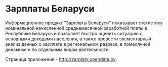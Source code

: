 # Зарплаты Беларуси

Информационное продукт "Зарплаты Беларуси" показывает статистику номинальной начисленной среднемесячной заработной платы в Республике Беларусь и позволяет быстро оценить ситуацию с основными доходами населения, а также провести элементарный анализ данных о зарплате в региональном разрезе, в помесячной динамике и по отдельным видам деятельности.

Страница приложения - http://zarplaty.opendata.by.
